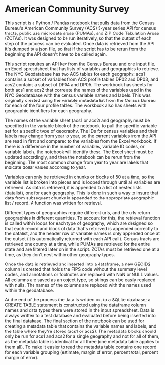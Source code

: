 # American Community Survey

This script is a Python / Pandas notebook that pulls data from the Census Bureau's American Community Survey (ACS) 5-year series API for census tracts, public use microdata areas (PUMAs), and ZIP Code Tabulation Areas (ZCTAs). It was designed to be run iteratively, so that the output of each step of the process can be evaluated. Once data is retrieved from the API it's dumped to a json file, so that if the script has to be rerun from the beginning the API doesn't have to be called again.

This script requires an API key from the Census Bureau and one input file, an Excel spreadsheet that has lists of variables and geographies to retrieve. The NYC Geodatabase has two ACS tables for each geography: acs1 contains a subset of variables from ACS profile tables DP02 and DP03, and acs2 contains a subset of DP04 and DP05. The workbook has sheets for both acs1 and acs2 that correlate the names of the variables used in the NYC Geodatabase with the census variable names and labels.  This was originally created using the variable metadata list from the Census Bureau for each of the four profile tables. The workbook also has sheets with geographic identifiers for each geography.

The names of the variable sheet (acs1 or acs2) and geography must be specified in the variable block of the notebook, to pull the specific variable set for a specific type of geography. The IDs for census variables and their labels may change from year to year, so the current variables from the API are read in first and compared to the variables from the Excel workbook. If there is a difference in the number of variables, variable ID codes, or variable labels, the notebook will identify these. The Excel sheet must be updated accordingly, and then the notebook can be rerun from the beginning. The most common change from year to year are labels that indicate dollar values according to year.

Variables can only be retrieved in chunks or blocks of 50 at a time, so the variable list is broken into pieces and is looped through until all variables are retrieved. As data is retrieved, it is appended to a list of nested lists (datalist), one for each geography. This is done in such a way to insure that data from subsequent chunks is appended to the appropriate geographic list / record. A function was written for retrieval.

Different types of geographies require different urls, and the urls return geographies in different quantities. To account for this, the retrieval function is called within loops for each type of geography, which are designed so that each record and block of data that's retrieved is appended correctly to the datalist, and the header row of variable names is only appended once at the outset (it is automatically returned with each API call). Census tracts are retrieved one county at a time, while PUMAs are retrieved for the entire state and are filtered later on in the script. ZCTAs must be retrieved one at a time, as they don't nest within other geography types.

Once the data is retrieved and inserted into a dataframe, a new GEOID2 column is created that holds the FIPS code without the summary level codes, and annotations or footnotes are replaced with NaN or NULL values. All columns are saved as an object type, so strings can be easily replaced with nulls. The names of the columns are replaced with the names used within the geodatabase.

At the end of the process the data is written out to a SQLite database; a CREATE TABLE statement is constructed using the dataframe column names and data types there were stored in the input spreadsheet. Data is always written to a test database and evaluated before being inserted into the final database. The final section of the notebook can be used for creating a metadata table that contains the variable names and labels, and the table where they're stored (acs1 or acs2). The metadata blocks should only be run for acs1 and acs2 for a single geography and not for all of them, as the metadata table is identical for all three (one metadata table applies to them all). To make it easier to read the metadata table contains one record for each variable grouping (estimate, margin of error, percent total, percent margin of error).

